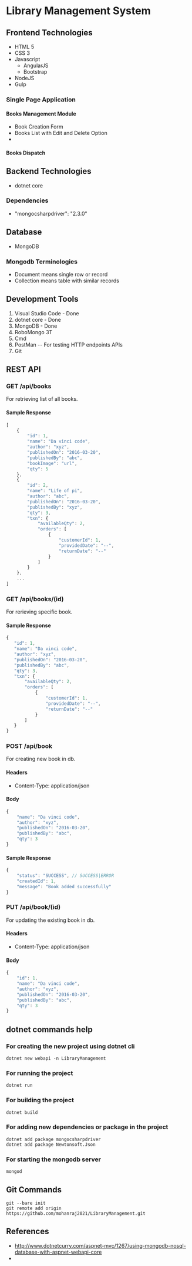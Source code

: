 # Library Management System

## Frontend Technologies

* HTML 5
* CSS 3
* Javascript
    * AngularJS
    * Bootstrap
* NodeJS
* Gulp

### Single Page Application

#### Books Management Module
* Book Creation Form
* Books List with Edit and Delete Option
*

#### Books Dispatch


## Backend Technologies

* dotnet core

### Dependencies

* "mongocsharpdriver": "2.3.0"

## Database

* MongoDB

### Mongodb Terminologies

* Document means single row or record
* Collection means table with similar records

## Development Tools
1. Visual Studio Code - Done
2. dotnet core - Done
3. MongoDB - Done
4. RoboMongo 3T
5. Cmd
6. PostMan -- For testing HTTP endpoints
 APIs
7. Git 

## REST API

### GET /api/books
For retrieving list of all books.

#### Sample Response
```javascript
[
    {
        "id": 1,
        "name": "Da vinci code",
        "author": "xyz",
        "publishedOn": "2016-03-20",
        "publishedBy": "abc",
        "bookImage": "url",
        "qty": 5
    },
    {
        "id": 2,
        "name": "Life of pi",
        "author": "abc",
        "publishedOn": "2016-03-20",
        "publishedBy": "xyz",
        "qty": 3,
        "txn": {
            "availableQty": 2,
            "orders": [
                {
                    "customerId": 1,
                    "providedDate": "--",
                    "returnDate": "--"
                }
            ]
        }
    },
    ...
]
```

### GET /api/books/(id)
For rerieving specific book.

#### Sample Response
 ```javascript
 {
    "id": 1,
    "name": "Da vinci code",
    "author": "xyz",
    "publishedOn": "2016-03-20",
    "publishedBy": "abc",
    "qty": 3,
    "txn": {
        "availableQty": 2,
        "orders": [
            {
                "customerId": 1,
                "providedDate": "--",
                "returnDate": "--"
            }
        ]
    }
}
```


### POST /api/book
For creating new book in db.

#### Headers
* Content-Type: application/json

#### Body
```javascript
{
    "name": "Da vinci code",
    "author": "xyz",
    "publishedOn": "2016-03-20",
    "publishedBy": "abc",
    "qty": 3
}
```

#### Sample Response
```javascript
{
    "status": "SUCCESS", // SUCCESS|ERROR
    "createdId": 1,
    "message": "Book added successfully"
}
```

### PUT /api/book/(id)
For updating the existing book in db.

#### Headers
* Content-Type: application/json

#### Body
```javascript
{
    "id": 1,
    "name": "Da vinci code",
    "author": "xyz",
    "publishedOn": "2016-03-20",
    "publishedBy": "abc",
    "qty": 3
}
```

## dotnet commands help

### For creating the new project using dotnet cli
```script
dotnet new webapi -n LibraryManagement
```

### For running the project
```script
dotnet run
```

### For building the project
```script
dotnet build
```

### For adding new dependencies or package in the project
```script
dotnet add package mongocsharpdriver
dotnet add package Newtonsoft.Json
```

### For starting the mongodb server
```script
mongod
```


## Git Commands
```script
git --bare init
git remote add origin https://github.com/mohanraj2021/LibraryManagement.git
```

## References

* http://www.dotnetcurry.com/aspnet-mvc/1267/using-mongodb-nosql-database-with-aspnet-webapi-core
* 




